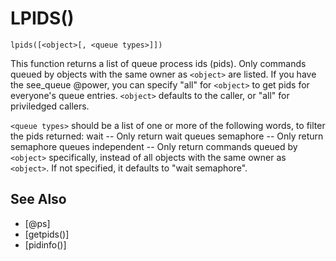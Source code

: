 # LPIDS()
`lpids([<object>[, <queue types>]])`

  This function returns a list of queue process ids (pids). Only commands queued by objects with the same owner as `<object>` are listed. If you have the see_queue @power, you can specify "all" for `<object>` to get pids for everyone's queue entries. `<object>` defaults to the caller, or "all" for priviledged callers.

  `<queue types>` should be a list of one or more of the following words, to filter the pids returned:
    wait        --  Only return wait queues
    semaphore   --  Only return semaphore queues
    independent --  Only return commands queued by `<object>` specifically, instead of all objects with the same owner as `<object>`.
  If not specified, it defaults to "wait semaphore".


## See Also
- [@ps]
- [getpids()]
- [pidinfo()]

